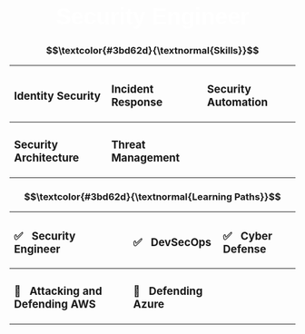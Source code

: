 <h1 align="center" style="font-family: 'Impact', sans-serif; color: white; font-size: 40px;">Security Engineer</h1>


<h3 align="center"> $$\textcolor{#3bd62d}{\textnormal{Skills}}$$ </h3>

<div align="center">

|<h3>Identity Security</h3>      |<h3>Incident Response</h3>      |<h3>Security Automation</h3>    |
|:-------------------------------|:-------------------------------|:-------------------------------|
|<h3>Security Architecture</h3>  |<h3>Threat Management</h3>      |                                |

</div>

<h3 align="center"> $$\textcolor{#3bd62d}{\textnormal{Learning Paths}}$$ </h3>

<div align="center">

|<h3>✅ &nbsp; Security Engineer</h3>  |<h3>✅ &nbsp; DevSecOps</h3>         |<h3>✅ &nbsp; Cyber Defense</h3>     |
|:-------------------------------------|:-------------------------------------|:-------------------------------------|
|<h3>🌌 &nbsp; Attacking and Defending AWS  |<h3>🌌 &nbsp; Defending Azure   |                                      |
